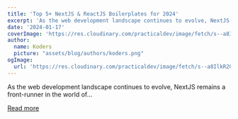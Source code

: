 ```yaml
---
title: 'Top 5+ NextJS & ReactJS Boilerplates for 2024'
excerpt: 'As the web development landscape continues to evolve, NextJS remains a front-runner in the world of...'
date: '2024-01-17'
coverImage: 'https://res.cloudinary.com/practicaldev/image/fetch/s--a8IlkR2G--/c_imagga_scale,f_auto,fl_progressive,h_420,q_auto,w_1000/https://dev-to-uploads.s3.amazonaws.com/uploads/articles/fnoq8qt2l9esb3mqn5ra.png'
author:
  name: Koders
  picture: "assets/blog/authors/koders.png"
ogImage:
  url: 'https://res.cloudinary.com/practicaldev/image/fetch/s--a8IlkR2G--/c_imagga_scale,f_auto,fl_progressive,h_420,q_auto,w_1000/https://dev-to-uploads.s3.amazonaws.com/uploads/articles/fnoq8qt2l9esb3mqn5ra.png'
---
```


As the web development landscape continues to evolve, NextJS remains a front-runner in the world of...

[Read more](https://dev.to/fredy/top-5-nextjs-reactjs-boilerplates-for-2024-ll9)
